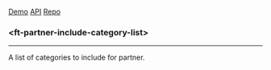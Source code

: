 [Demo](https://filethis.github.io/ft-partner-include-category-list/components/ft-partner-include-category-list/demo/)    [API](https://filethis.github.io/ft-partner-include-category-list/components/ft-partner-include-category-list/)    [Repo](https://github.com/filethis/ft-partner-include-category-list)

### \<ft-partner-include-category-list\>

-----------------------------------------------------------

A list of categories to include for partner.